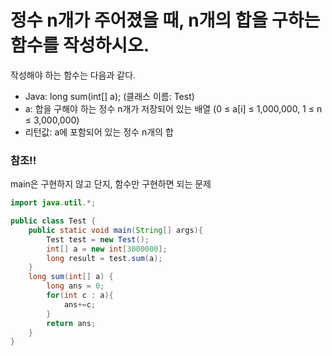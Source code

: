 # 정수 n개가 주어졌을 때, n개의 합을 구하는 함수를 작성하시오.

작성해야 하는 함수는 다음과 같다.

+ Java: long sum(int[] a); (클래스 이름: Test)
+ a: 합을 구해야 하는 정수 n개가 저장되어 있는 배열 (0 ≤ a[i] ≤ 1,000,000, 1 ≤ n ≤ 3,000,000)
+ 리턴값: a에 포함되어 있는 정수 n개의 합

### 참조!!
main은 구현하지 않고 단지, 함수만 구현하면 되는 문제

```java
import java.util.*;

public class Test {
    public static void main(String[] args){
        Test test = new Test();
        int[] a = new int[3000000]; 
        long result = test.sum(a);
    }
    long sum(int[] a) {
        long ans = 0;
        for(int c : a){
            ans+=c;
        }
        return ans;
    }
}
```
